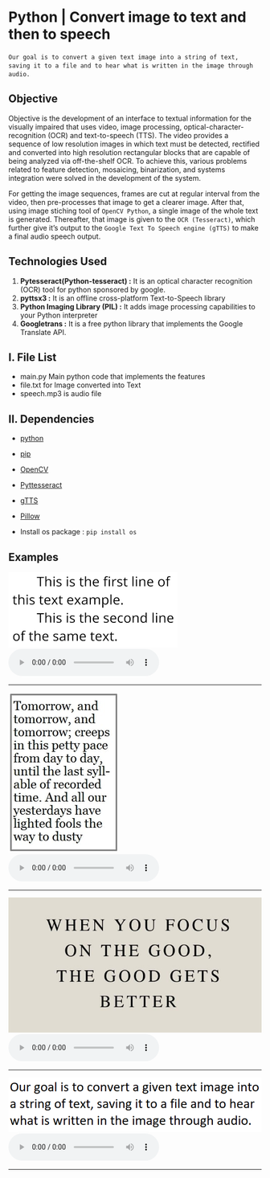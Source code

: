 
# Python | Convert image to text and then to speech

`Our goal is to convert a given text image into a string of text, saving it to a file and to hear what is written in the image through audio.`


## Objective
Objective is the development of an interface to textual information for the visually impaired that uses video, image processing, optical-character-recognition (OCR) and text-to-speech (TTS). The video provides a sequence of low resolution images in which text must be detected, rectified and converted into high resolution rectangular blocks that are capable of being analyzed via off-the-shelf OCR. To achieve this, various problems related to feature detection, mosaicing, binarization, and systems integration were solved in the development of the system.

For getting the image sequences, frames are cut at regular interval from the video, then pre-processes that image to get a clearer image. After that, using image stiching tool of `OpenCV Python`, a single image of the whole text is generated. Thereafter, that image is given to the `OCR (Tesseract)`, which further give it’s output to the `Google Text To Speech engine (gTTS)` to make a final audio speech output.
## Technologies Used
1. **Pytesseract(Python-tesseract) :** It is an optical character recognition (OCR) tool for python sponsored by google.
2. **pyttsx3 :** It is an offline cross-platform Text-to-Speech library
3. **Python Imaging Library (PIL) :** It adds image processing capabilities to your Python interpreter
4. **Googletrans :** It is a free python library that implements the Google Translate API.
## I. File List
* main.py Main python code that implements the features
* file.txt for Image converted into Text
* speech.mp3 is audio file
## II. Dependencies
* [python](https://docs.python.org/2/install/)
* [pip](https://pip.pypa.io/en/stable/installing/)
* [OpenCV](http://goo.gl/lGieGN)
* [Pyttesseract](https://pypi.python.org/pypi/pytesseract)
* [gTTS](https://pypi.python.org/pypi/gTTS)
* [Pillow](https://pypi.python.org/pypi/Pillow/2.2.1)

* Install os package : `pip install os`
## Examples
![Example-1](./Uploads/text1.png)
![Example-1](./Uploads/speech1.mp3)


----------------------------------------------------------------------------

![Example-2](./Uploads/text2.png)
![Example-2](./Uploads/speech2.mp3)

----------------------------------------------------------------------------

![Example-3](./Uploads/text3.png)
![Example-3](./Uploads/speech3.mp3)

----------------------------------------------------------------------------

![Example-4](./Uploads/text4.png)
![Example-4](./Uploads/speech4.mp3)

----------------------------------------------------------------------------
